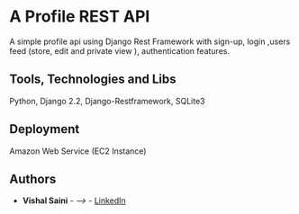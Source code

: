 # A Profile REST API 

A simple profile api using Django Rest Framework  with sign-up, login ,users feed (store, edit and private view ), authentication features.

## Tools, Technologies and Libs

Python,
Django 2.2,
Django-Restframework,
SQLite3

## Deployment

Amazon Web Service (EC2 Instance)

## Authors

* **Vishal Saini** - *-->* - [LinkedIn](https://www.linkedin.com/in/vishal-saini-38043a101/)

